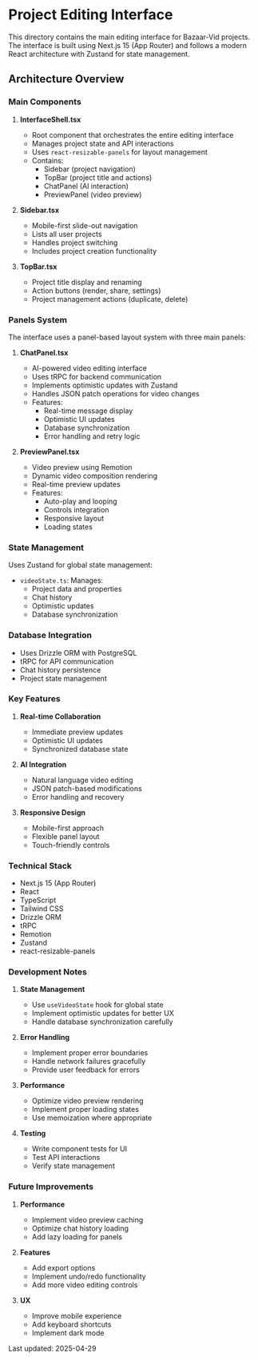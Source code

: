 # Project Editing Interface

This directory contains the main editing interface for Bazaar-Vid projects. The interface is built using Next.js 15 (App Router) and follows a modern React architecture with Zustand for state management.

## Architecture Overview

### Main Components

1. **InterfaceShell.tsx**
   - Root component that orchestrates the entire editing interface
   - Manages project state and API interactions
   - Uses `react-resizable-panels` for layout management
   - Contains:
     - Sidebar (project navigation)
     - TopBar (project title and actions)
     - ChatPanel (AI interaction)
     - PreviewPanel (video preview)

2. **Sidebar.tsx**
   - Mobile-first slide-out navigation
   - Lists all user projects
   - Handles project switching
   - Includes project creation functionality

3. **TopBar.tsx**
   - Project title display and renaming
   - Action buttons (render, share, settings)
   - Project management actions (duplicate, delete)

### Panels System

The interface uses a panel-based layout system with three main panels:

1. **ChatPanel.tsx**
   - AI-powered video editing interface
   - Uses tRPC for backend communication
   - Implements optimistic updates with Zustand
   - Handles JSON patch operations for video changes
   - Features:
     - Real-time message display
     - Optimistic UI updates
     - Database synchronization
     - Error handling and retry logic

2. **PreviewPanel.tsx**
   - Video preview using Remotion
   - Dynamic video composition rendering
   - Real-time preview updates
   - Features:
     - Auto-play and looping
     - Controls integration
     - Responsive layout
     - Loading states

### State Management

Uses Zustand for global state management:
- `videoState.ts`: Manages:
  - Project data and properties
  - Chat history
  - Optimistic updates
  - Database synchronization

### Database Integration

- Uses Drizzle ORM with PostgreSQL
- tRPC for API communication
- Chat history persistence
- Project state management

### Key Features

1. **Real-time Collaboration**
   - Immediate preview updates
   - Optimistic UI updates
   - Synchronized database state

2. **AI Integration**
   - Natural language video editing
   - JSON patch-based modifications
   - Error handling and recovery

3. **Responsive Design**
   - Mobile-first approach
   - Flexible panel layout
   - Touch-friendly controls

### Technical Stack

- Next.js 15 (App Router)
- React
- TypeScript
- Tailwind CSS
- Drizzle ORM
- tRPC
- Remotion
- Zustand
- react-resizable-panels

### Development Notes

1. **State Management**
   - Use `useVideoState` hook for global state
   - Implement optimistic updates for better UX
   - Handle database synchronization carefully

2. **Error Handling**
   - Implement proper error boundaries
   - Handle network failures gracefully
   - Provide user feedback for errors

3. **Performance**
   - Optimize video preview rendering
   - Implement proper loading states
   - Use memoization where appropriate

4. **Testing**
   - Write component tests for UI
   - Test API interactions
   - Verify state management

### Future Improvements

1. **Performance**
   - Implement video preview caching
   - Optimize chat history loading
   - Add lazy loading for panels

2. **Features**
   - Add export options
   - Implement undo/redo functionality
   - Add more video editing controls

3. **UX**
   - Improve mobile experience
   - Add keyboard shortcuts
   - Implement dark mode

Last updated: 2025-04-29
